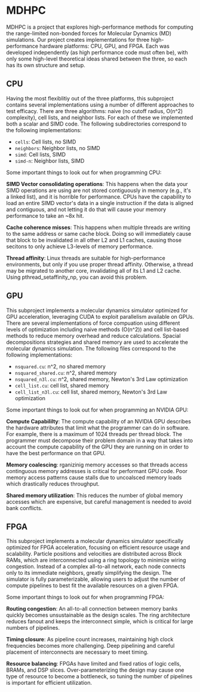 # MDHPC

MDHPC is a project that explores high-performance methods for computing the range-limited non-bonded forces for Molecular Dynamics (MD) simulations. Our project creates implementations for three high-performance hardware platforms: CPU, GPU, and FPGA. Each was developed independently (as high performance code must often be), with only some high-level theoretical ideas shared between the three, so each has its own structure and setup.

## CPU

Having the most flexiblitiy out of the three platforms, this subproject contains several implementations using a number of different approaches to test efficacy. There are three algorithms: naive (no cutoff radius, O(n^2) complexity), cell lists, and neighbor lists. For each of these we implemented both a scalar and SIMD code. The following subdirectories correspond to the following implementations:
* `cells`: Cell lists, no SIMD
* `neighbors`: Neighbor lists, no SIMD
* `simd`: Cell lists, SIMD
* `simd-n`: Neighbor lists, SIMD

Some important things to look out for when programming CPU:

__SIMD Vector consolidating operations__: This happens when the data your SIMD operations are using are not stored contiguously in memory (e.g., it's a linked list), and it is horrible for performance. CPUs have the capability to load an entire SIMD vector's data in a single instruction if the data is aligned and contiguous, and not letting it do that will cause your memory performance to take an ~8x hit.

__Cache coherence misses__: This happens when multiple threads are writing to the same address or same cache block. Doing so will immediately cause that block to be invalidated in all other L2 and L1 caches, causing those secitons to only achieve L3-levels of memory performance.

__Thread affinity__: Linux threads are suitable for high-performance environments, but only if you use proper thread affinity. Otherwise, a thread may be migrated to another core, invalidating all of its L1 and L2 cache. Using pthread_setaffinity_np, you can avoid this problem.

## GPU 

This subproject implements a molecular dynamics simulator optimized for GPU acceleration, leveraging CUDA to exploit parallelism available on GPUs. There are several implementations of force compuation using different levels of optimization including naive methods (O(n^2)) and cell list-based methods to reduce memory overhead and reduce calculations. Spacial decompositions strategies and shared memory are used to accelerate the molecular dynamics simulation.  The following files correspond to the following implementations:
* `nsquared.cu`: n^2, no shared memory
* `nsquared_shared.cu`: n^2, shared memory
* `nsquared_n3l.cu`: n^2, shared memory, Newton's 3rd Law optimization
* `cell_list.cu`: cell list, shared memory
* `cell_list_n3l.cu`: cell list, shared memory, Newton's 3rd Law optimization

Some important things to look out for when programming an NVIDIA GPU:

__Compute Capabililty__: The compute capability of an NVIDIA GPU describes the hardware attributes that limit what the programmer can do in software. For example, there is a maximum of 1024 threads per thread block. The programmer must decompose their problem domain in a way that takes into account the compute capability of the GPU they are running on in order to have the best performance on that GPU.

__Memory coalescing__:
rganizinig memory accesses so that threads access continguous memory addresses is critical for performant GPU code. Poor memory access patterns cause stalls due to uncoalsced memory loads which drastically reduces throughput.

__Shared memory utilization__:
This reduces the number of global memory accesses which are expensive, but careful management is needed to avoid bank conflicts.

## FPGA

This subproject implements a molecular dynamics simulator specifically optimized for FPGA acceleration, focusing on efficient resource usage and scalability. Particle positions and velocities are distributed across Block RAMs, which are interconnected using a ring topology to minimize wiring congestion. Instead of a complex all-to-all network, each node connects only to its immediate neighbors, greatly simplifying the design. The simulator is fully parameterizable, allowing users to adjust the number of compute pipelines to best fit the available resources on a given FPGA.

Some important things to look out for when programming FPGA:

__Routing congestion__: An all-to-all connection between memory banks quickly becomes unsustainable as the design scales. The ring architecture reduces fanout and keeps the interconnect simple, which is critical for large numbers of pipelines.

__Timing closure__: As pipeline count increases, maintaining high clock frequencies becomes more challenging. Deep pipelining and careful placement of interconnects are necessary to meet timing.

__Resource balancing__: FPGAs have limited and fixed ratios of logic cells, BRAMs, and DSP slices. Over-parameterizing the design may cause one type of resource to become a bottleneck, so tuning the number of pipelines is important for efficient utilization.


